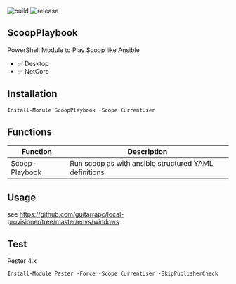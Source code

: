 ![build](https://github.com/guitarrapc/ScoopPlaybook/workflows/build/badge.svg) ![release](https://github.com/guitarrapc/ScoopPlaybook/workflows/release/badge.svg)

## ScoopPlaybook

PowerShell Module to Play Scoop like Ansible

* :white_check_mark: Desktop
* :white_check_mark: NetCore

## Installation

```ps1
Install-Module ScoopPlaybook -Scope CurrentUser
```

## Functions

Function | Description
---- | ----
Scoop-Playbook | Run scoop as with ansible structured YAML definitions

## Usage

see https://github.com/guitarrapc/local-provisioner/tree/master/envs/windows


## Test 

Pester 4.x

```
Install-Module Pester -Force -Scope CurrentUser -SkipPublisherCheck
```